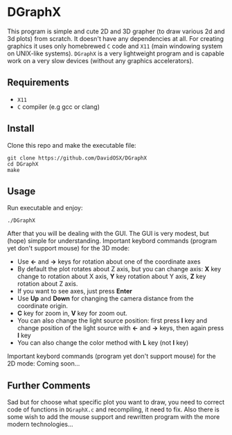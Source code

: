 # DGraphX
This program is simple and cute 2D and 3D grapher (to draw various 2d and 3d plots) from scratch. It doesn't have any dependencies at all. 
For creating graphics it uses only homebrewed ```C``` сode and ```X11``` (main windowing system on UNIX-like systems). 
```DGraphX``` is a very lightweight program and is capable work on a very slow devices (without any graphics accelerators). 

## Requirements
* ```X11```
* ```С``` compiler (e.g gcc or clang)

## Install
Clone this repo and make the executable file:
```
git clone https://github.com/DavidOSX/DGraphX
cd DGraphX
make
```
## Usage
Run executable and enjoy:
```
./DGraphX
```
After that you will be dealing with the GUI. The GUI is very modest, but (hope) simple for understanding.
Important keybord commands (program yet don't support mouse) for the 3D mode:
* Use **<-** and **->** keys for rotation about one of the coordinate axes 
* By default the plot rotates about Z axis, but you can change axis: **X** key change to rotation about X axis, **Y** key rotation about Y axis, **Z** key rotation about Z axis. 
* If you want to see axes, just press **Enter**
* Use **Up** and **Down** for changing the camera distance from the coordinate origin.
* **C** key for zoom in, **V** key for zoom out.
* You can also change the light source position: first press **l** key and change position of the light source with **<-** and **->** keys, then again press **l** key
* You can also change the color method with **L** key (not **l** key)

Important keybord commands (program yet don't support mouse) for the 2D mode:
Coming soon...

## Further Comments
Sad but for choose what specific plot you want to draw, you need to correct code of functions in ```DGraphX.c``` and recompiling, it need to fix. 
Also there is some wish to add the mouse support and rewritten program with the more modern technologies...

